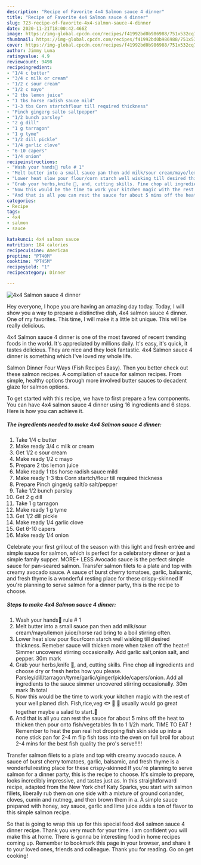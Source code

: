 ```yaml
---
description: "Recipe of Favorite 4x4 Salmon sauce 4 dinner"
title: "Recipe of Favorite 4x4 Salmon sauce 4 dinner"
slug: 723-recipe-of-favorite-4x4-salmon-sauce-4-dinner
date: 2020-11-21T18:00:42.466Z
image: https://img-global.cpcdn.com/recipes/f41992bd0b986988/751x532cq70/4x4-salmon-sauce-4-dinner-recipe-main-photo.jpg
thumbnail: https://img-global.cpcdn.com/recipes/f41992bd0b986988/751x532cq70/4x4-salmon-sauce-4-dinner-recipe-main-photo.jpg
cover: https://img-global.cpcdn.com/recipes/f41992bd0b986988/751x532cq70/4x4-salmon-sauce-4-dinner-recipe-main-photo.jpg
author: Jimmy Luna
ratingvalue: 4.9
reviewcount: 9498
recipeingredient:
- "1/4 c butter"
- "3/4 c milk or cream"
- "1/2 c sour cream"
- "1/2 c mayo"
- "2 tbs lemon juice"
- "1 tbs horse radish sauce mild"
- "1-3 tbs Corn startchflour till required thickness"
- "Pinch gingerg salto saltpepper"
- "1/2 bunch parsley"
- "2 g dill"
- "1 g tarragon"
- "1 g tyme"
- "1/2 dill pickle"
- "1/4 garlic clove"
- "6-10 capers"
- "1/4 onion"
recipeinstructions:
- "Wash your hands🙌 rule # 1"
- "Melt butter into a small sauce pan then add milk/sour cream/mayo/lemon juice/horse rad bring to a boil stirring often."
- "Lower heat slow pour flour/corn starch well wisking till desired thickness. Remeber sauce will thicken more when taken off the heat🔥! Simmer uncovered stirring occasionally. Add garlic salt,onion salt, and pepper. 30m mark"
- "Grab your herbs,knife 🔪, and, cutting skills. Fine chop all ingredients and choose dry or fresh herbs how you please. Parsley/dill/tarragon/tyme/garlic/ginger/pickle/capers/onion. Add all ingredients to the sauce simmer uncovered stirring occasionally. 30m mark 1h total"
- "Now this would be the time to work your kitchen magic with the rest of your well planed dish. Fish,rice,veg 🐟 🍚 🌽 usually would go great together maybe a salad to start.🍲"
- "And that is all you can rest the sauce for about 5 mins off the heat to thicken then pour onto fish/vegetables 1h to 1 1/2h mark. TIME TO EAT ! Remember to heat the pan real hot dropping fish skin side up into a none stick pan for 2-4 m flip fish toss into the oven on full broil for about 2-4 mins for the best fish quality the pro&#39;s serve!!!!!"
categories:
- Recipe
tags:
- 4x4
- salmon
- sauce

katakunci: 4x4 salmon sauce 
nutrition: 184 calories
recipecuisine: American
preptime: "PT40M"
cooktime: "PT45M"
recipeyield: "1"
recipecategory: Dinner

---
```



![4x4 Salmon sauce 4 dinner](https://img-global.cpcdn.com/recipes/f41992bd0b986988/751x532cq70/4x4-salmon-sauce-4-dinner-recipe-main-photo.jpg)

Hey everyone, I hope you are having an amazing day today. Today, I will show you a way to prepare a distinctive dish, 4x4 salmon sauce 4 dinner. One of my favorites. This time, I will make it a little bit unique. This will be really delicious.

4x4 Salmon sauce 4 dinner is one of the most favored of recent trending foods in the world. It's appreciated by millions daily. It's easy, it's quick, it tastes delicious. They are nice and they look fantastic. 4x4 Salmon sauce 4 dinner is something which I've loved my whole life.

Salmon Dinner Four Ways (Fish Recipes Easy). Then you better check out these salmon recipes. A compilation of sauce for salmon recipes. From simple, healthy options through more involved butter sauces to decadent glaze for salmon options.


To get started with this recipe, we have to first prepare a few components. You can have 4x4 salmon sauce 4 dinner using 16 ingredients and 6 steps. Here is how you can achieve it.

<!--inarticleads1-->

##### The ingredients needed to make 4x4 Salmon sauce 4 dinner:

1. Take 1/4 c butter
1. Make ready 3/4 c milk or cream
1. Get 1/2 c sour cream
1. Make ready 1/2 c mayo
1. Prepare 2 tbs lemon juice
1. Make ready 1 tbs horse radish sauce mild
1. Make ready 1-3 tbs Corn startch/flour till required thickness
1. Prepare Pinch ginger/g salt/o salt/pepper
1. Take 1/2 bunch parsley
1. Get 2 g dill
1. Take 1 g tarragon
1. Make ready 1 g tyme
1. Get 1/2 dill pickle
1. Make ready 1/4 garlic clove
1. Get 6-10 capers
1. Make ready 1/4 onion


Celebrate your first grillout of the season with this light and fresh entrée and simple sauce for salmon, which is perfect for a celebratory dinner or just a simple family supper. MORE+ LESS Avocado sauce is the perfect simple sauce for pan-seared salmon. Transfer salmon filets to a plate and top with creamy avocado sauce. A sauce of burst cherry tomatoes, garlic, balsamic, and fresh thyme is a wonderful resting place for these crispy-skinned If you&#39;re planning to serve salmon for a dinner party, this is the recipe to choose. 

<!--inarticleads2-->

##### Steps to make 4x4 Salmon sauce 4 dinner:

1. Wash your hands🙌 rule # 1
1. Melt butter into a small sauce pan then add milk/sour cream/mayo/lemon juice/horse rad bring to a boil stirring often.
1. Lower heat slow pour flour/corn starch well wisking till desired thickness. Remeber sauce will thicken more when taken off the heat🔥! Simmer uncovered stirring occasionally. Add garlic salt,onion salt, and pepper. 30m mark
1. Grab your herbs,knife 🔪, and, cutting skills. Fine chop all ingredients and choose dry or fresh herbs how you please. Parsley/dill/tarragon/tyme/garlic/ginger/pickle/capers/onion. Add all ingredients to the sauce simmer uncovered stirring occasionally. 30m mark 1h total
1. Now this would be the time to work your kitchen magic with the rest of your well planed dish. Fish,rice,veg 🐟 🍚 🌽 usually would go great together maybe a salad to start.🍲
1. And that is all you can rest the sauce for about 5 mins off the heat to thicken then pour onto fish/vegetables 1h to 1 1/2h mark. TIME TO EAT ! Remember to heat the pan real hot dropping fish skin side up into a none stick pan for 2-4 m flip fish toss into the oven on full broil for about 2-4 mins for the best fish quality the pro&#39;s serve!!!!!


Transfer salmon filets to a plate and top with creamy avocado sauce. A sauce of burst cherry tomatoes, garlic, balsamic, and fresh thyme is a wonderful resting place for these crispy-skinned If you&#39;re planning to serve salmon for a dinner party, this is the recipe to choose. It&#39;s simple to prepare, looks incredibly impressive, and tastes just as. In this straightforward recipe, adapted from the New York chef Katy Sparks, you start with salmon fillets, liberally rub them on one side with a mixture of ground coriander, cloves, cumin and nutmeg, and then brown them in a. A simple sauce prepared with honey, soy sauce, garlic and lime juice adds a ton of flavor to this simple salmon recipe. 

So that is going to wrap this up for this special food 4x4 salmon sauce 4 dinner recipe. Thank you very much for your time. I am confident you will make this at home. There is gonna be interesting food in home recipes coming up. Remember to bookmark this page in your browser, and share it to your loved ones, friends and colleague. Thank you for reading. Go on get cooking!
